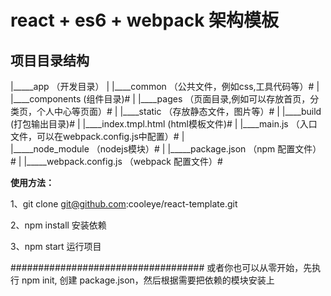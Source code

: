 react + es6 + webpack 架构模板
===================================

**项目目录结构**
-----------------
|_____app （开发目录）
|      |____common （公共文件，例如css,工具代码等）#
|      |____components  (组件目录)#
|      |____pages （页面目录,例如可以存放首页，分类页，个人中心等页面）#
|      |____static （存放静态文件，图片等）#
|      |____build (打包输出目录)#
|      |____index.tmpl.html (html模板文件)#
|      |____main.js （入口文件，可以在webpack.config.js中配置）#
|      
|_____node_module （nodejs模块）#
|
|_____package.json （npm 配置文件）#
|
|_____webpack.config.js （webpack 配置文件）#

__使用方法：__

1、git clone git@github.com:cooleye/react-template.git

2、npm install 安装依赖

3、npm start 运行项目




###################################
或者你也可以从零开始，先执行 npm init,
创建 package.json，然后根据需要把依赖的模块安装上
